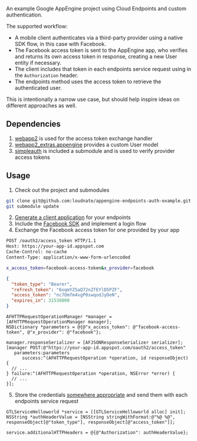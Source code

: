 An example Google AppEngine project using Cloud Endpoints and custom authentication.

The supported workflow:
 - A mobile client authenticates via a third-party provider using a native SDK flow, in this case with Facebook.
 - The Facebook access token is sent to the AppEngine app, who verifies and returns its own access token in response, creating a new User entity if necessary.
 - The client includes that token in each endpoints service request using in the `Authorization` header.
 - The endpoints method uses the access token to retrieve the authenticated user.

This is intentionally a narrow use case, but should help inspire ideas on different approaches as well.

## Dependencies
1. [webapp2](http://webapp-improved.appspot.com/index.html) is used for the access token exchange handler
2. [webapp2_extras.appengine](http://webapp-improved.appspot.com/api/webapp2_extras/appengine/auth/models.html) provides a custom User model
3. [simpleauth](https://github.com/crhym3/simpleauth) is included a submodule and is used to verify provider access tokens

## Usage

1. Check out the project and submodules
  ```bash
  git clone git@github.com:loudnate/appengine-endpoints-auth-example.git
  git submodule update
  ```

2. [Generate a client application](https://developers.google.com/appengine/docs/python/endpoints/gen_clients) for your endpoints
3. Include the [Facebook SDK](https://developers.facebook.com/docs/facebook-login) and implement a login flow
4. Exchange the Facebook access token for one provided by your app
  ```bash
  POST /oauth2/access_token HTTP/1.1
  Host: https://your-app-id.appspot.com
  Cache-Control: no-cache
  Content-Type: application/x-www-form-urlencoded

  x_access_token=facebook-access-token&x_provider=facebook
  ```
  ```json
  {
    "token_type": "Bearer",
    "refresh_token": "6oqmYZSaQ72nZfEYlD5PZF",
    "access_token": "nc7Omfm4vgP0swqodJyDeN",
    "expires_in": 31536000
  }
  ```
  ```obj-c
  AFHTTPRequestOperationManager *manager = [AFHTTPRequestOperationManager manager];
  NSDictionary *parameters = @{@"x_access_token": @"facebook-access-token", @"x_provider": @"facebook"};
  
  manager.responseSerializer = [AFJSONResponseSerializer serializer];
  [manager POST:@"https://your-app-id.appspot.com/oauth2/access_token" 
     parameters:parameters 
        success:^(AFHTTPRequestOperation *operation, id responseObject) {
    // ...
  } failure:^(AFHTTPRequestOperation *operation, NSError *error) {
    // ...
  }];
  ```
5. Store the credentials [somewhere appropriate](https://developer.apple.com/library/ios/documentation/security/conceptual/keychainServConcepts/02concepts/concepts.html) and send them with each endpoints service request
  ```obj-c
  GTLServiceHelloworld *service = [[GTLServiceHelloworld alloc] init];
  NSString *authHeaderValue = [NSString stringWithFormat:@"%@ %@", responseObject[@"token_type"], responseObject[@"access_token"]];

  service.additionalHTTPHeaders = @{@"Authorization": authHeaderValue};
  ```
